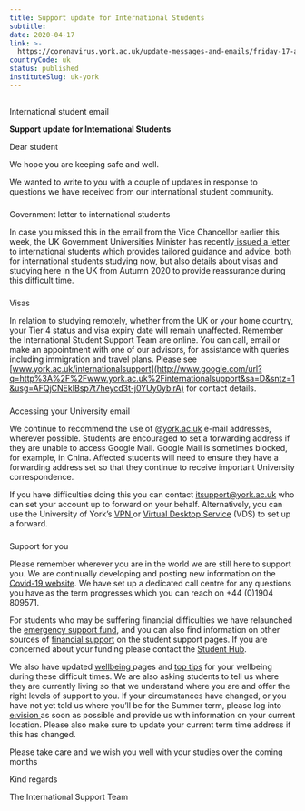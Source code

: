 ```yaml
---
title: Support update for International Students
subtitle: 
date: 2020-04-17
link: >-
  https://coronavirus.york.ac.uk/update-messages-and-emails/friday-17-april-2020-international-student-email
countryCode: uk
status: published
instituteSlug: uk-york
---
```

## 

International student email

 **Support update for International Students**

Dear student

We hope you are keeping safe and well.

We wanted to write to you with a couple of updates in response to questions we have received from our international student community.

### 

Government letter to international students

In case you missed this in the email from the Vice Chancellor earlier this week, the UK Government Universities Minister has recently[ issued a letter](https://www.google.com/url?q=https%3A%2F%2Fcoronavirus.york.ac.uk%2Fupdate-messages-and-emails%2Fthursday-9-april-letter-from-minister-donelan-to-international-students&sa=D&sntz=1&usg=AFQjCNHhQxrH1A-0P3GlMWM7sG0HQ-3APQ) to international students which provides tailored guidance and advice, both for international students studying now, but also details about visas and studying here in the UK from Autumn 2020 to provide reassurance during this difficult time. 

### 

Visas

In relation to studying remotely, whether from the UK or your home country, your Tier 4 status and visa expiry date will remain unaffected. Remember the International Student Support Team are online. You can call, email or make an appointment with one of our advisors, for assistance with queries including immigration and travel plans. Please see [www.york.ac.uk/internationalsupport](http://www.google.com/url?q=http%3A%2F%2Fwww.york.ac.uk%2Finternationalsupport&sa=D&sntz=1&usg=AFQjCNEkIBsp7t7heycd3t-j0YUy0ybirA) for contact details.

### 

Accessing your University email

We continue to recommend the use of @[york.ac.uk](http://www.google.com/url?q=http%3A%2F%2Fyork.ac.uk%2F&sa=D&sntz=1&usg=AFQjCNGfOs1wCrTGYnHIPG0q6MFx2GfZdQ) e-mail addresses, wherever possible. Students are encouraged to set a forwarding address if they are unable to access Google Mail. Google Mail is sometimes blocked, for example, in China. Affected students will need to ensure they have a forwarding address set so that they continue to receive important University correspondence.

If you have difficulties doing this you can contact [itsupport@york.ac.uk](mailto:itsupport@york.ac.uk) who can set your account up to forward on your behalf. Alternatively, you can use the University of York’s [VPN ](https://www.google.com/url?q=https%3A%2F%2Fwww.york.ac.uk%2Fit-services%2Fservices%2Fvpn%2F&sa=D&sntz=1&usg=AFQjCNEqYG5UcOuUzoDyRtSiz0VANLWLnA)or [Virtual Desktop Service](https://www.google.com/url?q=https%3A%2F%2Fwww.york.ac.uk%2Fit-services%2Fservices%2Fvds%2Fvirtual-desktop%2F&sa=D&sntz=1&usg=AFQjCNHKupFOP7QLVmpn9lZsUhwsr4oUFQ) (VDS) to set up a forward. 

### 

Support for you

Please remember wherever you are in the world we are still here to support you. We are continually developing and posting new information on the[ Covid-19 website](https://www.google.com/url?q=https%3A%2F%2Fcoronavirus.york.ac.uk%2F&sa=D&sntz=1&usg=AFQjCNG4TurrmifgQJhOjMqLFqWvdevkZw). We have set up a dedicated call centre for any questions you have as the term progresses which you can reach on +44 (0)1904 809571.

For students who may be suffering financial difficulties we have relaunched the [emergency support fund](https://www.google.com/url?q=https%3A%2F%2Fwww.york.ac.uk%2Fyork-unlimited%2Four-priorities%2Fstudent-to-shine%2Femergency-student-support-fund%2F&sa=D&sntz=1&usg=AFQjCNHnuK-26pEqCv2Z77sjAGG302inKw), and you can also find information on other sources of [financial support](https://www.google.com/url?q=https%3A%2F%2Fwww.york.ac.uk%2Fstudents%2Ffinance%2Fhardship%2F&sa=D&sntz=1&usg=AFQjCNF60iKuIEL_RXAMs9AkezsYw7Sz0g) on the student support pages. If you are concerned about your funding please contact the [Student Hub](https://www.google.com/url?q=https%3A%2F%2Fwww.york.ac.uk%2Fstudents%2Fsupport%2Fstudent-hub%2F&sa=D&sntz=1&usg=AFQjCNHijoCzBSffP2rEQXfg44sJm-IBTQ). 

We also have updated [wellbeing ](https://www.google.com/url?q=https%3A%2F%2Fwww.york.ac.uk%2Fstudents%2Fhealth%2Fadvice%2Fcoronavirus%2F&sa=D&sntz=1&usg=AFQjCNGc59W4O1elzaPnVvQsNwuefQ1EZA)pages and [top tips](https://www.google.com/url?q=https%3A%2F%2Fwww.york.ac.uk%2Fstudents%2Fhealth%2Fwellbeing%2F&sa=D&sntz=1&usg=AFQjCNGjx0xRQ421dkGUCEObeIMWtxpCyw) for your wellbeing during these difficult times. We are also asking students to tell us where they are currently living so that we understand where you are and offer the right levels of support to you. If your circumstances have changed, or you have not yet told us where you’ll be for the Summer term, please log into [e:vision ](https://www.google.com/url?q=https%3A%2F%2Fsrvgate.york.ac.uk%2Fevision%3Fdl%3Dsl_plans&sa=D&sntz=1&usg=AFQjCNHBumvw3i4HRRasK8QWZDhhIhE_tQ)as soon as possible and provide us with information on your current location. Please also make sure to update your current term time address if this has changed.

Please take care and we wish you well with your studies over the coming months

Kind regards

The International Support Team

  

